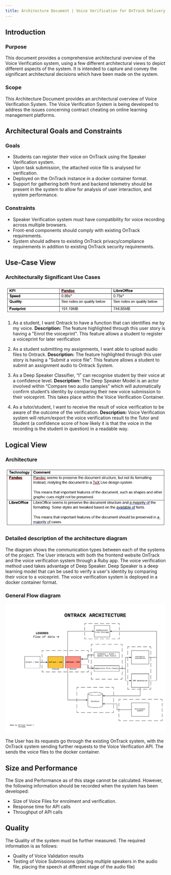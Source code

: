 ```yaml
---
title: Architecture Document | Voice Verification for OnTrack Delivery
---
```


## Introduction

### Purpose

This document provides a comprehensive architectural overview of the Voice
Verification system, using a few different architectural views to depict
different aspects of the system. It is intended
to capture and convey the significant architectural decisions which have been
made on the system.

### Scope

This Architecture Document provides an architectural overview of Voice
Verification System. The Voice Verification System is being developed to
address the issues concerning contract cheating on online learning management platforms.

## Architectural Goals and Constraints

### Goals

- Students can register their voice on OnTrack using the Speaker Verification system.
- Upon task submission, the attached voice file is analysed for verification.
- Deployed on the OnTrack instance in a docker container format.
- Support for gathering both front and backend telemetry should be present in
  the system to allow for analysis of user interaction, and system performance.

### Constraints

- Speaker Verification system must have compatibility for voice recording
  across multiple browsers.
- Front-end components should comply with existing OnTrack requirements.
- System should adhere to existing OnTrack privacy/compliance requirements in
  addition to existing OnTrack security requirements.

## Use-Case View

### Architecturally Significant Use Cases

![Figure 1: Architecturally Significant Use Cases](/public/figure1.PNG)

1. As a student, I want Ontrack to have a function that can identifies me by my voice.
   **Description:** The feature highlighted through this user story is having
   a "Enrol the voiceprint". This feature allows a student to register a
   voiceprint for later verification

2. As a student submitting my assignments, I want able to upload audio files to Ontrack.
   **Description:** The feature highlighted through this user story is having
   a "Submit a voice file”. This feature allows a student to submit an
   assignment audio to Ontrack System.
3. As a Deep Speaker Classifier, “I” can recognise student by their voice at
   a confidence level. **Description:** The Deep Speaker Model is an actor
   involved within “Compare two audio samples” which will automatically
   confirm student’s identity by comparing their new voice submission to
   their voiceprint. This takes place within the Voice Verification Container.

4. As a tutor/student, I want to receive the result of voice verification to
   be aware of the outcome of the verification. **Description:** Voice
   Verification system will return/export the voice verification result to
   the Tutor and Student (a confidence score of how likely it is that the
   voice in the recording is the student in question) in a readable way.

## Logical View

### Architecture

![Figure 2: High Level Architecture](/public/figure2.PNG)

### Detailed description of the architecture diagram

The diagram shows the communication types between each of the systems of the
project. The User interacts with both the frontend website OnTrack and the
voice verification system through a Ruby app. The voice verification method
used takes advantage of Deep Speaker. Deep Speaker is a deep
learning model that can be used to verify a user's identity by
comparing their voice to a voiceprint. The voice verification system
is deployed in a docker container format.

### General Flow diagram

![Figure 3: General Flow Diagram](/public/figure3.PNG)

The User has its requests go through the existing OnTrack system, with the
OnTrack system sending further requests to the Voice Verification API. The
sends the voice files to the docker container.

## Size and Performance

The Size and Performance as of this stage cannot be calculated. However, the
following information should be recorded when the system has been developed:

- Size of Voice Files for enrolment and verification.
- Response time for API calls
- Throughput of API calls

## Quality

The Quality of the system must be further measured. The required information
is as follows:

- Quality of Voice Validation results
- Testing of Voice Submissions (placing multiple speakers in the audio file,
  placing the speech at different stage of the audio file)
